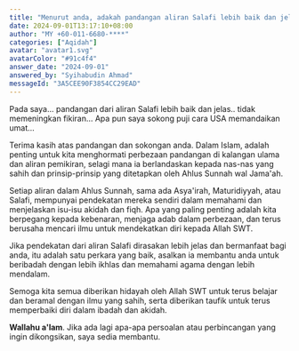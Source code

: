 ```yaml
---
title: "Menurut anda, adakah pandangan aliran Salafi lebih baik dan jelas berbanding pendekatan lain dalam mendakwa Islam?"
date: 2024-09-01T13:17:10+08:00
author: "MY +60-011-6680-****"
categories: ["Aqidah"]
avatar: "avatar1.svg"
avatarColor: "#91c4f4"
answer_date: "2024-09-01"
answered_by: "Syihabudin Ahmad"
messageId: "3A5CEE90F3854CC29EAD"
---
```


Pada saya... pandangan dari aliran Salafi lebih baik dan jelas.. tidak memeningkan fikiran...
Apa pun saya sokong puji cara USA memandaikan umat...

<!--more-->

Terima kasih atas pandangan dan sokongan anda. Dalam Islam, adalah penting untuk kita menghormati perbezaan pandangan di kalangan ulama dan aliran pemikiran, selagi mana ia berlandaskan kepada nas-nas yang sahih dan prinsip-prinsip yang ditetapkan oleh Ahlus Sunnah wal Jama'ah.

Setiap aliran dalam Ahlus Sunnah, sama ada Asya'irah, Maturidiyyah, atau Salafi, mempunyai pendekatan mereka sendiri dalam memahami dan menjelaskan isu-isu akidah dan fiqh. Apa yang paling penting adalah kita berpegang kepada kebenaran, menjaga adab dalam perbezaan, dan terus berusaha mencari ilmu untuk mendekatkan diri kepada Allah SWT.

Jika pendekatan dari aliran Salafi dirasakan lebih jelas dan bermanfaat bagi anda, itu adalah satu perkara yang baik, asalkan ia membantu anda untuk beribadah dengan lebih ikhlas dan memahami agama dengan lebih mendalam.

Semoga kita semua diberikan hidayah oleh Allah SWT untuk terus belajar dan beramal dengan ilmu yang sahih, serta diberikan taufik untuk terus memperbaiki diri dalam ibadah dan akidah.

**Wallahu a'lam**. Jika ada lagi apa-apa persoalan atau perbincangan yang ingin dikongsikan, saya sedia membantu.
